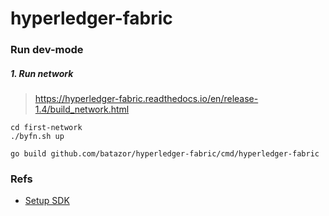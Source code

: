 # hyperledger-fabric

### Run dev-mode

##### 1. Run network

> https://hyperledger-fabric.readthedocs.io/en/release-1.4/build_network.html

```
cd first-network
./byfn.sh up

go build github.com/batazor/hyperledger-fabric/cmd/hyperledger-fabric
```

### Refs

- [Setup SDK](https://github.com/chainHero/heroes-service/blob/master/blockchain/setup.go)
